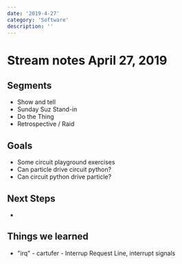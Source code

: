 ```yaml
---
date: '2019-4-27'
category: 'Software'
description: ''
---
```


# Stream notes April 27, 2019

## Segments

- Show and tell
- Sunday Suz Stand-in
- Do the Thing
- Retrospective / Raid

## Goals

- Some circuit playground exercises
- Can particle drive circuit python?
- Can circuit python drive particle?

## Next Steps

-

## Things we learned

- "irq" - cartufer - Interrup Request Line, interrupt signals
